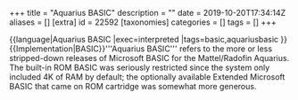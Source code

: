 +++
title = "Aquarius BASIC"
description = ""
date = 2019-10-20T17:34:14Z
aliases = []
[extra]
id = 22592
[taxonomies]
categories = []
tags = []
+++

{{language|Aquarius BASIC
          |exec=interpreted
          |tags=basic,aquariusbasic
          }}
{{Implementation|BASIC}}'''Aquarius BASIC''' refers to the more or less stripped-down releases of Microsoft BASIC for the Mattel/Radofin Aquarius.  The built-in ROM BASIC was seriously restricted since the system only included 4K of RAM by default; the optionally available Extended Microsoft BASIC that came on ROM cartridge was somewhat more generous.
